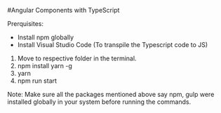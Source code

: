 #Angular Components with TypeScript

Prerquisites:
- Install npm globally
- Install Visual Studio Code (To transpile the Typescript code to JS)


1) Move to respective folder in the terminal.
2) npm install yarn -g
3) yarn
4) npm run start

Note:
  Make sure all the packages mentioned above say npm, gulp were installed globally in your system before running the commands.

